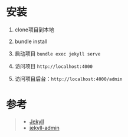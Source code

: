 # 安装

1. clone项目到本地

2. bundle install

3. 启动项目 ``` bundle exec jekyll serve ```

4. 访问项目 ``` http://localhost:4000 ```

5. 访问项目后台：``` http://localhost:4000/admin ```

# 参考 
> * [Jekyll](https://github.com/jekyll/jekyll)
> * [jekyll-admin](https://github.com/jekyll/jekyll-admin)
